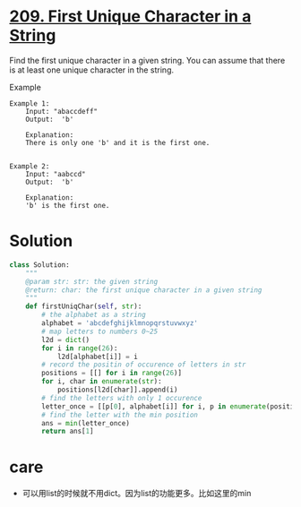 # [209. First Unique Character in a String](https://www.lintcode.com/problem/first-unique-character-in-a-string/description)

Find the first unique character in a given string. You can assume that there is at least one unique character in the string.

Example
```
Example 1:
	Input: "abaccdeff"
	Output:  'b'
	
	Explanation:
	There is only one 'b' and it is the first one.


Example 2:
	Input: "aabccd"
	Output:  'b'
	
	Explanation:
	'b' is the first one.
```
# Solution
```python
class Solution:
    """
    @param str: str: the given string
    @return: char: the first unique character in a given string
    """
    def firstUniqChar(self, str):
        # the alphabet as a string
        alphabet = 'abcdefghijklmnopqrstuvwxyz'
        # map letters to numbers 0~25
        l2d = dict()
        for i in range(26):
            l2d[alphabet[i]] = i
        # record the positin of occurence of letters in str
        positions = [[] for i in range(26)]
        for i, char in enumerate(str):
            positions[l2d[char]].append(i)
        # find the letters with only 1 occurence
        letter_once = [[p[0], alphabet[i]] for i, p in enumerate(positions) if len(p) == 1]
        # find the letter with the min position
        ans = min(letter_once)
        return ans[1]
```
# care
- 可以用list的时候就不用dict。因为list的功能更多。比如这里的min